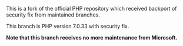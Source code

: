 This is a fork of the official PHP repository which received backport of security fix from maintained branches.

This branch is PHP version 7.0.33 with security fix.

**Note that this branch receives no more maintenance from Microsoft.**
